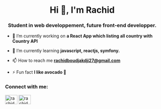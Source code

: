 <h1 align="center">Hi 👋, I'm Rachid</h1>
<h3 align="center">Student in web developpement, future front-end developper.</h3>

- 🔭 I’m currently working on **a React App which listing all country with Country API**

- 🌱 I’m currently learning **javascript, reactjs, symfony.**

- 📫 How to reach me **rachidboudjakdji27@gmail.com**

- ⚡ Fun fact **I like avocado 🥑**

<h3 align="left">Connect with me:</h3>
<p align="left">
<a href="https://linkedin.com/in/rachidboudjakdji" target="blank"><img align="center" src="https://raw.githubusercontent.com/rahuldkjain/github-profile-readme-generator/master/src/images/icons/Social/linked-in-alt.svg" alt="rachidboudjakdji" height="30" width="40" /></a>
<a href="https://www.behance.net/rachidboudj" target="blank"><img align="center" src="https://raw.githubusercontent.com/rahuldkjain/github-profile-readme-generator/master/src/images/icons/Social/behance.svg" alt="rachidboudj" height="30" width="40" /></a>
</p>
